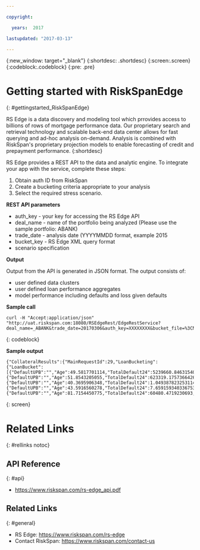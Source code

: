 ```yaml
---

copyright:

  years:  2017

lastupdated: "2017-03-13"

---
```


{:new_window: target="_blank"}
{:shortdesc: .shortdesc}
{:screen:.screen}
{:codeblock:.codeblock}
{:pre: .pre}

# Getting started with RiskSpanEdge
{: #gettingstarted_RiskSpanEdge}

RS Edge is a data discovery and modeling tool which prrovides access to billions of rows of mortgage performance data.  Our proprietary search and retrieval technology and scalable back-end data center allows for fast querying and ad-hoc analysis on-demand. Analysis is combined with RiskSpan's proprietary projection models to enable forecasting of credit and prepayment performance.
{:shortdesc}


RS Edge provides a REST API to the data and analytic engine. To integrate your app with the service, complete these steps: 
1. Obtain auth ID from RiskSpan
2. Create a bucketing criteria appropriate to your analysis
3. Select the required stress scenario.

**REST API parameters**

* auth_key - your key for accessing the RS Edge API
* deal_name - name of the portfolio being analyzed (Please use the sample portfolio: ABANK)
* trade_date - analysis date (YYYYMMDD format, example 2015 
* bucket_key - RS Edge XML query format
* scenario specification

**Output**

Output from the API is generated in JSON format. The output consists of:
* user defined data clusters
* user defined loan performance aggregates
* model performance including defaults and loss given defaults

**Sample call**

```
curl -H "Accept:application/json" "http://uat.riskspan.com:18080/RSEdgeRest/EdgeRestService?deal_name=_ABANK&trade_date=20170306&auth_key=XXXXXXXX&bucket_file=%3CNewBucketingFile%3E%3CDataset%20Value=%22_ABANK%22%20/%3E%3CBucket%20Type=%22FactorDate%22%20Min=%2220150301%22%20Max=%2220150301%22%20Step=%221%22%20/%3E%3CBucket%20Type=%22property_type%22%20Value=%22Condo~MH~PUD~SF~Townhouse%22%20FilterFlag=%221%22%20/%3E%3CResultset%20Value=%22ScenarioSevereStress%22/%3E%3C/NewBucketingFile%3E"
```
{: codeblock}
  
**Sample output** 

```
{"CollateralResults":{"MainRequestId":29,"LoanBucketing":{"LoanBucket":[{"DefaultUPB":"","Age":49.5817701114,"TotalDefault24":5239660.846315403,"KEY":"property_type_Bucket:Condo;FactorDate_Bucket:20150301","CurrentLTV":70.211543808,"AccountingUPB":7.575858368699983E8,"UPB":7.812104422499987E8,"DefaultUPBHistory":158592.6,"TotalDefault18":4216080.821061679,"TotalLoss24":1141830.3249466524,"ClusterName":"property_type_Bucket:Condo;FactorDate_Bucket:20150301","FICO":749.1648220001,"ObservedMDR":0.0341730639,"FactorDate":20150301,"LoanCount":5976,"WAC":4.2137057386,"DTI":35.1076264353,"NetLossHistory":23788.89,"WAM":59002.5249677329,"TotalDefault12":2901339.8170057754,"LTV":73.1464876249,"TotalLoss12":635203.8887912369,"NetLoss":"","RSModelMDR":0.0341730639,"AvgOrigUPB":258539.2533785137,"AvgLoanSize":190771.7807692304,"TotalLoss18":920717.5750741911},{"DefaultUPB":"","Age":51.8543205055,"TotalDefault24":623319.1757366426,"KEY":"property_type_Bucket:MH;FactorDate_Bucket:20150301","CurrentLTV":70.4936404906,"AccountingUPB":7.401843491999997E7,"UPB":7.492019342999998E7,"DefaultUPBHistory":0,"TotalDefault18":501312.9897102259,"TotalLoss24":156307.3429592932,"ClusterName":"property_type_Bucket:MH;FactorDate_Bucket:20150301","FICO":747.2270057512,"ObservedMDR":0.0414980368,"FactorDate":20150301,"LoanCount":903,"WAC":5.2590835966,"DTI":32.7015737166,"NetLossHistory":0,"WAM":308.1426454657,"TotalDefault12":344770.4825940511,"LTV":73.7041292784,"TotalLoss12":86748.1884397957,"NetLoss":"","RSModelMDR":0.0414980368,"AvgOrigUPB":99946.8438538206,"AvgLoanSize":90483.3253985507,"TotalLoss18":125907.7080114835},{"DefaultUPB":"","Age":40.3695906348,"TotalDefault24":1.049387823253114E7,"KEY":"property_type_Bucket:PUD;FactorDate_Bucket:20150301","CurrentLTV":71.9424434169,"AccountingUPB":1.0498331513999982E9,"UPB":1.1107022006099968E9,"DefaultUPBHistory":0,"TotalDefault18":8471277.863649497,"TotalLoss24":2910363.9010554748,"ClusterName":"property_type_Bucket:PUD;FactorDate_Bucket:20150301","FICO":744.0622837872,"ObservedMDR":0.0500890316,"FactorDate":20150301,"LoanCount":7218,"WAC":3.9603496885,"DTI":34.5479326682,"NetLossHistory":0,"WAM":66501.9399381329,"TotalDefault12":5851712.095593094,"LTV":72.6774347719,"TotalLoss12":1633464.9969775411,"NetLoss":"","RSModelMDR":0.0500890316,"AvgOrigUPB":286000.3628387367,"AvgLoanSize":227556.2795759059,"TotalLoss18":2356406.622838099},{"DefaultUPB":"","Age":43.5916560278,"TotalDefault24":7.659159340336753E7,"KEY":"property_type_Bucket:SF;FactorDate_Bucket:20150301","CurrentLTV":71.3455613499,"AccountingUPB":1.021189617428996E10,"UPB":1.0609986181109943E10,"DefaultUPBHistory":2949542.88,"TotalDefault18":6.1695010728328355E7,"TotalLoss24":1.9602355488633364E7,"ClusterName":"property_type_Bucket:SF;FactorDate_Bucket:20150301","FICO":743.1691956938,"ObservedMDR":0.0372320171,"FactorDate":20150301,"LoanCount":76608,"WAC":4.2119802683,"DTI":34.0645681747,"NetLossHistory":494471.81342607,"WAM":31340.530061734,"TotalDefault12":4.250818676002976E7,"LTV":72.6075491053,"TotalLoss12":1.094397736820458E7,"NetLoss":"","RSModelMDR":0.0372320171,"AvgOrigUPB":229951.8370982141,"AvgLoanSize":176691.749618804,"TotalLoss18":1.583269852690098E7},{"DefaultUPB":"","Age":81.7154450775,"TotalDefault24":60480.4719230693,"KEY":"property_type_Bucket:Townhouse;FactorDate_Bucket:20150301","CurrentLTV":81.642572334,"AccountingUPB":1326513.9000000001,"UPB":1326513.9000000001,"DefaultUPBHistory":0,"TotalDefault18":48766.236758781,"TotalLoss24":16602.2375726766,"ClusterName":"property_type_Bucket:Townhouse;FactorDate_Bucket:20150301","FICO":679.1200408982,"ObservedMDR":0.2271401022,"FactorDate":20150301,"LoanCount":21,"WAC":5.0359240977,"DTI":38.6068318138,"NetLossHistory":0,"WAM":278.2845549225,"TotalDefault12":33636.1614003823,"LTV":76.2428302637,"TotalLoss12":9243.1512135128,"NetLoss":"","RSModelMDR":0.2271401022,"AvgOrigUPB":182723.0271428571,"AvgLoanSize":147390.4333333333,"TotalLoss18":13393.2366039848}]}}}
```
{: screen}


# Related Links
{: #rellinks notoc}

## API Reference
{: #api}

*  https://www.riskspan.com/rs-edge_api.pdf


## Related Links
{: #general}

* RS Edge: https://www.riskspan.com/rs-edge
* Contact RiskSpan: https://www.riskspan.com/contact-us
